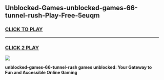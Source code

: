 
## Unblocked-Games-unblocked-games-66-tunnel-rush-Play-Free-5euqm
<h3>
<a href="https://premium76.site?title=unblocked-games-66-tunnel-rush&ref=23A">CLICK TO PLAY</a></h3>
<hr>

<h3>
<a href="https://premium76.site?title=unblocked-games-66-tunnel-rush&ref=23A">CLICK 2 PLAY</a>
  
</h3>

<a href="https://premium76.site?title=unblocked-games-66-tunnel-rush&ref=23A"><img src="https://clearcache.store/games.png"></a>


**unblocked-games-66-tunnel-rush games unblocked: Your Gateway to Fun and Accessible Online Gaming**
